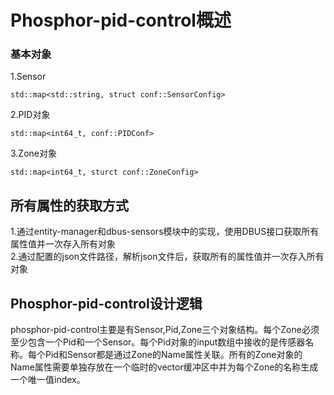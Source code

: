 # Phosphor-pid-control概述

### 基本对象
1.Sensor  

    std::map<std::string, struct conf::SensorConfig>  

2.PID对象  

    std::map<int64_t, conf::PIDConf>  
    
3.Zone对象  

    std::map<int64_t, sturct conf::ZoneConfig>  
    
## 所有属性的获取方式
1.通过entity-manager和dbus-sensors模块中的实现，使用DBUS接口获取所有属性值并一次存入所有对象  
2.通过配置的json文件路径，解析json文件后，获取所有的属性值并一次存入所有对象  
## Phosphor-pid-control设计逻辑
phosphor-pid-control主要是有Sensor,Pid,Zone三个对象结构。每个Zone必须至少包含一个Pid和一个Sensor。每个Pid对象的input数组中接收的是传感器名称。每个Pid和Sensor都是通过Zone的Name属性关联。所有的Zone对象的Name属性需要单独存放在一个临时的vector缓冲区中并为每个Zone的名称生成一个唯一值index。
